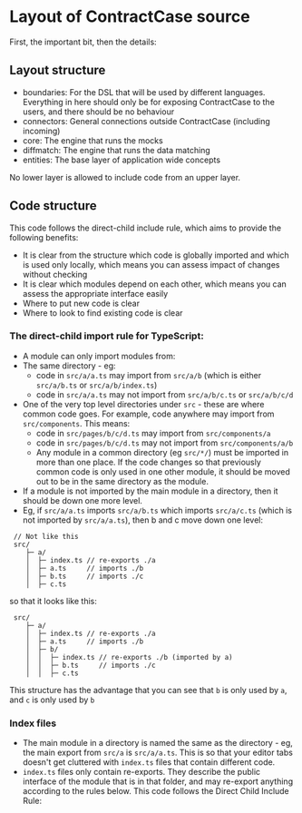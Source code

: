 # Layout of ContractCase source

First, the important bit, then the details:

## Layout structure

- boundaries: For the DSL that will be used by different languages. Everything in here should only be for exposing ContractCase to the users, and there should be no behaviour
- connectors: General connections outside ContractCase (including incoming)
- core: The engine that runs the mocks
- diffmatch: The engine that runs the data matching
- entities: The base layer of application wide concepts

No lower layer is allowed to include code from an upper layer.

## Code structure

This code follows the direct-child include rule, which aims to provide the following benefits:

- It is clear from the structure which code is globally imported and which is used only locally, which means you can assess impact of changes without checking
- It is clear which modules depend on each other, which means you can assess the appropriate interface easily
- Where to put new code is clear
- Where to look to find existing code is clear

### The direct-child import rule for TypeScript:

- A module can only import modules from:
- The same directory - eg:
  - code in `src/a/a.ts` may import from `src/a/b` (which is either `src/a/b.ts` or `src/a/b/index.ts`)
  - code in `src/a/a.ts` may not import from `src/a/b/c.ts` or `src/a/b/c/d`
- One of the very top level directories under `src` - these are where common code goes. For example, code anywhere may import from `src/components`. This means:
  - code in `src/pages/b/c/d.ts` may import from `src/components/a`
  - code in `src/pages/b/c/d.ts` may not import from `src/components/a/b`
  - Any module in a common directory (eg `src/*/`) must be imported in more
    than one place. If the code changes so that previously common code is
    only used in one other module, it should be moved out to be in the same directory as the module.
- If a module is not imported by the main module in a directory, then it should be down one more level.
- Eg, if `src/a/a.ts` imports `src/a/b.ts` which imports `src/a/c.ts` (which is not imported by `src/a/a.ts`), then b and c move down one level:

```
 // Not like this
 src/
    ├─ a/
    │  ├─ index.ts // re-exports ./a
    │  ├─ a.ts     // imports ./b
    │  ├─ b.ts     // imports ./c
    │  ├─ c.ts
```

so that it looks like this:

```
 src/
    ├─ a/
    │  ├─ index.ts // re-exports ./a
    │  ├─ a.ts     // imports ./b
    │  ├─ b/
    │  │  ├─ index.ts // re-exports ./b (imported by a)
    │  │  ├─ b.ts     // imports ./c
    │  │  ├─ c.ts
```

This structure has the advantage that you can see that `b` is only used by `a`, and `c` is only used by `b`

### Index files

- The main module in a directory is named the same as the directory - eg, the
  main export from `src/a` is `src/a/a.ts`. This is so that your editor tabs doesn't
  get cluttered with `index.ts` files that contain different code.
- `index.ts` files only contain re-exports. They describe the public
  interface of the module that is in that folder, and may re-export anything
  according to the rules below.
  This code follows the Direct Child Include Rule:
